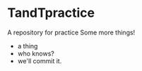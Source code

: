 # TandTpractice
 A repository for practice
Some more things!
- a thing
- who knows?
- we'll commit it. 
